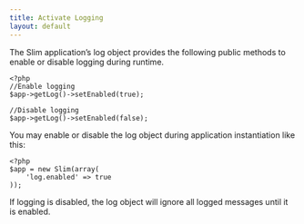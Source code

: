 ```yaml
---
title: Activate Logging
layout: default
---
```


The Slim application’s log object provides the following public methods to enable or disable logging during runtime.

    <?php
    //Enable logging
    $app->getLog()->setEnabled(true);

    //Disable logging
    $app->getLog()->setEnabled(false);

You may enable or disable the log object during application instantiation like this:

    <?php
    $app = new Slim(array(
        'log.enabled' => true
    ));

If logging is disabled, the log object will ignore all logged messages until it is enabled.
